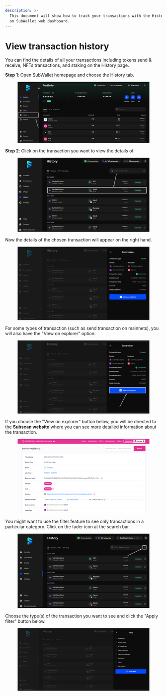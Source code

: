 ```yaml
---
description: >-
  This document will show how to track your transactions with the History page
  on SubWallet web dashboard.
---
```


# View transaction history

You can find the details of all your transactions including tokens send & receive, NFTs transactions, and staking on the History page.

**Step 1**: Open SubWallet homepage and choose the History tab.

<figure><img src="../.gitbook/assets/image (169).png" alt=""><figcaption></figcaption></figure>

**Step 2**: Click on the transaction you want to view the details of.

<figure><img src="../.gitbook/assets/image (106).png" alt=""><figcaption></figcaption></figure>

Now the details of the chosen transaction will appear on the right hand.&#x20;

<figure><img src="../.gitbook/assets/image (107).png" alt=""><figcaption></figcaption></figure>

For some types of transaction (such as send transaction on mainnets), you will also have the "View on explorer" option.

<figure><img src="../.gitbook/assets/image (108).png" alt=""><figcaption></figcaption></figure>

If you choose the "View on explorer" button below, you will be directed to the **Subscan website** where you can see more detailed information about the transaction.

<figure><img src="../.gitbook/assets/image (109).png" alt=""><figcaption></figcaption></figure>

You might want to use the filter feature to see only transactions in a particular category. Click on the fader icon at the search bar.&#x20;

<figure><img src="../.gitbook/assets/image (58) (1).png" alt=""><figcaption></figcaption></figure>

Choose the type(s) of the transaction you want to see and click the "Apply filter" button below.

<figure><img src="../.gitbook/assets/image (110).png" alt=""><figcaption></figcaption></figure>
